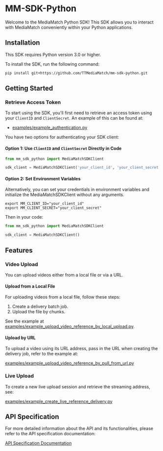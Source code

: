 # MM-SDK-Python

Welcome to the MediaMatch Python SDK! This SDK allows you to interact with MediaMatch conveniently within your Python applications.

## Installation

This SDK requires Python version 3.0 or higher.

To install the SDK, run the following command:

```sh
pip install git+https://github.com/TTMediaMatch/mm-sdk-python.git
```

## Getting Started

### Retrieve Access Token

To start using the SDK, you'll first need to retrieve an access token using your `ClientID` and `ClientSecret`. An example of this can be found at:

- [examples/example_authentication.py](https://github.com/TTMediaMatch/mm-sdk-python/blob/main/mediamatch_sdk/examples/example_authentication.py)

You have two options for authenticating your SDK client:

#### Option 1: Use `ClientID` and `ClientSecret` Directly in Code

```python
from mm_sdk_python import MediaMatchSDKClient

sdk_client = MediaMatchSDKClient('your_client_id', 'your_client_secret')
```

#### Option 2: Set Environment Variables
Alternatively, you can set your credentials in environment variables and initialize the MediaMatchSDKClient without any arguments.

``` arduino
export MM_CLIENT_ID="your_client_id"
export MM_CLIENT_SECRET="your_client_secret"
```

Then in your code:

```python
from mm_sdk_python import MediaMatchSDKClient

sdk_client = MediaMatchSDKClient()
```
## Features

### Video Upload

You can upload videos either from a local file or via a URL.

#### Upload from a Local File

For uploading videos from a local file, follow these steps:

1. Create a delivery batch job.
2. Upload the file by chunks.

See the example at [examples/example_upload_video_reference_by_local_upload.py](https://github.com/TTMediaMatch/mm-sdk-python/blob/main/mediamatch_sdk/examples/example_upload_video_reference_by_local_upload.py).

#### Upload by URL

To upload a video using its URL address, pass in the URL when creating the delivery job,
refer to the example at:

[examples/example_upload_video_reference_by_pull_from_url.py](https://github.com/TTMediaMatch/mm-sdk-python/blob/main/mediamatch_sdk/examples/example_upload_video_reference_by_pull_from_url.py)

### Live Upload

To create a new live upload session and retrieve the streaming address, see:

[examples/example_create_live_reference_delivery.py](https://github.com/TTMediaMatch/mm-sdk-python/blob/main/mediamatch_sdk/examples/example_create_live_reference_delivery.py)


## API Specification

For more detailed information about the API and its functionalities, please refer to the API specification documentation:

[API Specification Documentation](https://mediamatch.tiktok.com/web/support/7347903566754873350)

